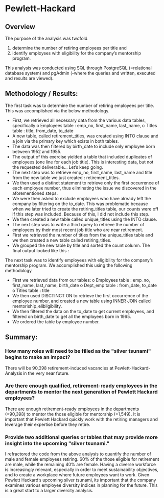 # Pewlett-Hackard

## Overview 

The purpose of the analysis was twofold: 

1.	determine the number of retiring employees per title and 
2.	identify employees with eligibility for the company’s mentorship program.  

This analysis was conducted using SQL through PostgreSQL (=relational database system) and pgAdmin (-where the queries and written, executed and results are viewed).  

## Methodology / Results: 

The first task was to determine the number of retiring employees per title.  This was accomplished via the below methodology.  
-	First, we retrieved all necessary data from the various data tables, specifically
o	Employees table : emp_no, first_name, last_name, 
o	Titles table : title, from_date, to_date
-	A new table, called retirement_titles, was created using INTO clause and a join via the primary key which exists in both tables.  
-	The data was then filtered by birth_date to include only employee born between 1952 and 1955.
-	The output of this exercise yielded a table that included duplicates of employees (one line for each job title).  This is interesting data, but not the requested deliverable… Let’s keep going.
-	The next step was to retrieve emp_no, first_name, last_name and title from the new table we just created : retirement_titles.  
-	We then used a distinct statement to retrieve only the first occurrence of each employee number, thus eliminating the issue we discovered in the aforementioned steps.  
-	We were then asked to exclude employees who have already left the company by filtering on the to_date.  This was problematic because when we later tried to create the retiring_titles table, our counts were off if this step was included.  Because of this, I did not include this step.  
-	We then created a new table called unique_titles using the INTO clause.  
-	The next step was to write a third query to retrieve the number of employees by their most recent job title who are near retirement. 
-	First we retrieved the number of titles from the unique_titles table and we then created a new table called retiring_titles.  
-	We grouped the new table by title and sorted the count column.  The final output looked like this : 

The next task was to identify employees with eligibility for the company’s mentorship program.  We accomplished this using the following methodology
-	First we retrieved data from our tables: 
o	Employees table : emp_no, first_name, last_name, birth_date
o	Dept_emp table : from_date, to_date
o	Titles table : title
-	We then used DISCTINCT ON to retrieve the first  occurrence of the employee number, and created a new table using INNER JOIN called mentoriship_elibilgibility.
-	We then filtered the data on the to_date  to get current employees, and filtered on birth_date to get all the employees born in 1965.
-	We ordered the table by employee number.  

## Summary: 

### How many roles will need to be filled as the "silver tsunami" begins to make an impact?

There will be 90,398 retirement-induced vacancies at Pewlett-Hackard-Analysis in the very near future.  

### Are there enough qualified, retirement-ready employees in the departments to mentor the next generation of Pewlett Hackard employees?

There are enough retirement-ready employees in the departments (=90,398) to mentor the those eligible for mentorship (=1,549).  It is important that Pewlett Hackard quickly work with the retiring managers and leverage their expertise before they retire.  

### Provide two additional queries or tables that may provide more insight into the upcoming "silver tsunami."

I refractored the code from the above analysis to quantify the number of male and female employees retiring.  60% of the those eligible for retirement are male, while the remaining 40% are female.  Having a diverse workforce is increasingly relevant, especially in order to meet sustainability objectives, and to create a workplace where future employees want to work.  Given Pewlett Hackard’s upcoming silver tsunami, its important that the company examines various employee diversity indices in planning for the future.  This is a great start to a larger diversity analysis.  
